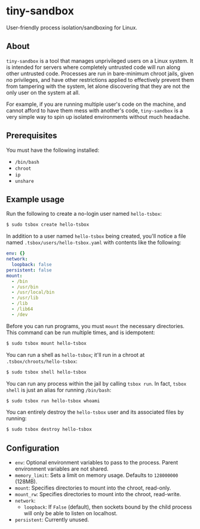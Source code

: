 # tiny-sandbox
User-friendly process isolation/sandboxing for Linux.

## About
`tiny-sandbox` is a tool that manages unprivileged users on a Linux system.
It is intended for servers where completely untrusted code will run along other
untrusted code. Processes are run in bare-minimum chroot jails, given no
privileges, and have other restrictions applied to effectively prevent them
from tampering with the system, let alone discovering that they are not the only
user on the system at all.

For example, if you are running multiple user's code on the machine, and cannot afford
to have them mess with another's code, `tiny-sandbox` is a very simple way to spin up
isolated environments without much headache.

## Prerequisites
You must have the following installed:
* `/bin/bash`
* `chroot`
* `ip`
* `unshare`

## Example usage
Run the following to create a no-login user named `hello-tsbox`:
```bash
$ sudo tsbox create hello-tsbox
```

In addition to a user named `hello-tsbox` being created, you'll notice
a file named `.tsbox/users/hello-tsbox.yaml` with contents like the following:

```yaml
env: {}
network:
  loopback: false
persistent: false
mount:
  - /bin
  - /usr/bin
  - /usr/local/bin
  - /usr/lib
  - /lib
  - /lib64
  - /dev
```

Before you can run programs, you must `mount` the necessary directories. This command
can be run multiple times, and is idempotent:

```bash
$ sudo tsbox mount hello-tsbox
```

You can run a shell as `hello-tsbox`; it'll run in a chroot at `.tsbox/chroots/hello-tsbox`:
```bash
$ sudo tsbox shell hello-tsbox
```

You can run any process within the jail by calling `tsbox run`. In fact, `tsbox shell` is
just an alias for running `/bin/bash`:

```bash
$ sudo tsbox run hello-tsbox whoami
```

You can entirely destroy the `hello-tsbox` user and its associated files by running:

```bash
$ sudo tsbox destroy hello-tsbox
```

## Configuration
* `env`: Optional environment variables to pass to the process. Parent
environment variables are not shared.
* `memory_limit`: Sets a limit on memory usage. Defaults to `128000000` (128MB).
* `mount`: Specifies directories to mount into the chroot, read-only.
* `mount_rw`: Specifies directories to mount into the chroot, read-write.
* `network`:
  * `loopback`: If `False` (default), then sockets bound by the child process
  will only be able to listen on localhost.
* `persistent`: Currently unused.